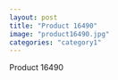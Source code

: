 ```yaml
---
layout: post
title: "Product 16490"
image: "product16490.jpg"
categories: "category1"
---
```

Product 16490

